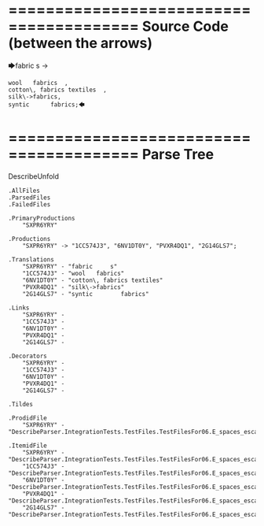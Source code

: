 ========================================
Source Code (between the arrows)
========================================

🡆fabric     s 	->

	wool   fabrics	,
	cotton\, fabrics textiles  ,
    silk\->fabrics,
    syntic 		fabrics;🡄

========================================
Parse Tree
========================================
DescribeUnfold

    .AllFiles
    .ParsedFiles
    .FailedFiles

    .PrimaryProductions
        "SXPR6YRY" 

    .Productions
        "SXPR6YRY" -> "1CC574J3", "6NV1DT0Y", "PVXR4DQ1", "2G14GLS7";

    .Translations
        "SXPR6YRY" - "fabric     s"
        "1CC574J3" - "wool   fabrics"
        "6NV1DT0Y" - "cotton\, fabrics textiles"
        "PVXR4DQ1" - "silk\->fabrics"
        "2G14GLS7" - "syntic 		fabrics"

    .Links
        "SXPR6YRY" - 
        "1CC574J3" - 
        "6NV1DT0Y" - 
        "PVXR4DQ1" - 
        "2G14GLS7" - 

    .Decorators
        "SXPR6YRY" - 
        "1CC574J3" - 
        "6NV1DT0Y" - 
        "PVXR4DQ1" - 
        "2G14GLS7" - 

    .Tildes

    .ProdidFile
        "SXPR6YRY" - "DescribeParser.IntegrationTests.TestFiles.TestFilesFor06.E_spaces_escapes_N.ds"

    .ItemidFile
        "SXPR6YRY" - "DescribeParser.IntegrationTests.TestFiles.TestFilesFor06.E_spaces_escapes_N.ds"
        "1CC574J3" - "DescribeParser.IntegrationTests.TestFiles.TestFilesFor06.E_spaces_escapes_N.ds"
        "6NV1DT0Y" - "DescribeParser.IntegrationTests.TestFiles.TestFilesFor06.E_spaces_escapes_N.ds"
        "PVXR4DQ1" - "DescribeParser.IntegrationTests.TestFiles.TestFilesFor06.E_spaces_escapes_N.ds"
        "2G14GLS7" - "DescribeParser.IntegrationTests.TestFiles.TestFilesFor06.E_spaces_escapes_N.ds"

